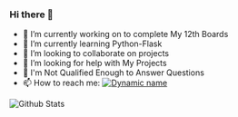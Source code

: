 ### Hi there 👋

- 🔭 I’m currently working on to complete My 12th Boards
- 🌱 I’m currently learning Python-Flask
- 👯 I’m looking to collaborate on projects
- 🤔 I’m looking for help with My Projects
- 💬 I'm Not Qualified Enough to Answer Questions
- 📫 How to reach me: [![Dynamic name](https://img.shields.io/badge/gowtham2003-30302f?style=flat&logo=telegram)](https://t.me/Gowtham2003)

<!-- 😄 Pronouns: 
- ⚡ Fun fact: -->



![Github Stats](https://github-readme-stats.vercel.app/api?username=Gowtham2003&show_icons=true&title_color=333&icon_color=333&count_private=true&include_all_commits=true)

